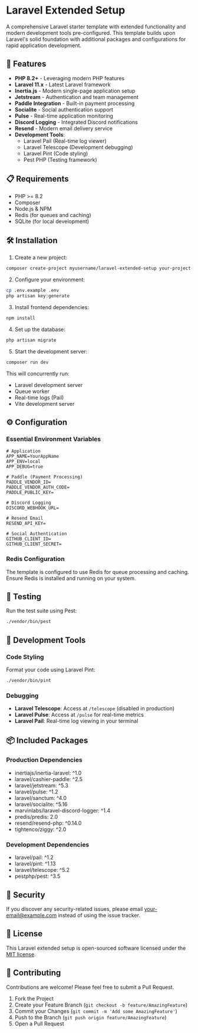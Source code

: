 # Laravel Extended Setup

A comprehensive Laravel starter template with extended functionality and modern development tools pre-configured. This template builds upon Laravel's solid foundation with additional packages and configurations for rapid application development.

## 🚀 Features

-   **PHP 8.2+** - Leveraging modern PHP features
-   **Laravel 11.x** - Latest Laravel framework
-   **Inertia.js** - Modern single-page application setup
-   **Jetstream** - Authentication and team management
-   **Paddle Integration** - Built-in payment processing
-   **Socialite** - Social authentication support
-   **Pulse** - Real-time application monitoring
-   **Discord Logging** - Integrated Discord notifications
-   **Resend** - Modern email delivery service
-   **Development Tools**:
    -   Laravel Pail (Real-time log viewer)
    -   Laravel Telescope (Development debugging)
    -   Laravel Pint (Code styling)
    -   Pest PHP (Testing framework)

## 📋 Requirements

-   PHP >= 8.2
-   Composer
-   Node.js & NPM
-   Redis (for queues and caching)
-   SQLite (for local development)

## 🛠️ Installation

1. Create a new project:

```bash
composer create-project myusername/laravel-extended-setup your-project-name
```

2. Configure your environment:

```bash
cp .env.example .env
php artisan key:generate
```

3. Install frontend dependencies:

```bash
npm install
```

4. Set up the database:

```bash
php artisan migrate
```

5. Start the development server:

```bash
composer run dev
```

This will concurrently run:

-   Laravel development server
-   Queue worker
-   Real-time logs (Pail)
-   Vite development server

## ⚙️ Configuration

### Essential Environment Variables

```env
# Application
APP_NAME=YourAppName
APP_ENV=local
APP_DEBUG=true

# Paddle (Payment Processing)
PADDLE_VENDOR_ID=
PADDLE_VENDOR_AUTH_CODE=
PADDLE_PUBLIC_KEY=

# Discord Logging
DISCORD_WEBHOOK_URL=

# Resend Email
RESEND_API_KEY=

# Social Authentication
GITHUB_CLIENT_ID=
GITHUB_CLIENT_SECRET=
```

### Redis Configuration

The template is configured to use Redis for queue processing and caching. Ensure Redis is installed and running on your system.

## 🧪 Testing

Run the test suite using Pest:

```bash
./vendor/bin/pest
```

## 🔧 Development Tools

### Code Styling

Format your code using Laravel Pint:

```bash
./vendor/bin/pint
```

### Debugging

-   **Laravel Telescope**: Access at `/telescope` (disabled in production)
-   **Laravel Pulse**: Access at `/pulse` for real-time metrics
-   **Laravel Pail**: Real-time log viewing in your terminal

## 📦 Included Packages

### Production Dependencies

-   inertiajs/inertia-laravel: ^1.0
-   laravel/cashier-paddle: ^2.5
-   laravel/jetstream: ^5.3
-   laravel/pulse: ^1.2
-   laravel/sanctum: ^4.0
-   laravel/socialite: ^5.16
-   marvinlabs/laravel-discord-logger: ^1.4
-   predis/predis: 2.0
-   resend/resend-php: ^0.14.0
-   tightenco/ziggy: ^2.0

### Development Dependencies

-   laravel/pail: ^1.2
-   laravel/pint: ^1.13
-   laravel/telescope: ^5.2
-   pestphp/pest: ^3.5

## 🔐 Security

If you discover any security-related issues, please email your-email@example.com instead of using the issue tracker.

## 📄 License

This Laravel extended setup is open-sourced software licensed under the [MIT license](LICENSE.md).

## 🤝 Contributing

Contributions are welcome! Please feel free to submit a Pull Request.

1. Fork the Project
2. Create your Feature Branch (`git checkout -b feature/AmazingFeature`)
3. Commit your Changes (`git commit -m 'Add some AmazingFeature'`)
4. Push to the Branch (`git push origin feature/AmazingFeature`)
5. Open a Pull Request
